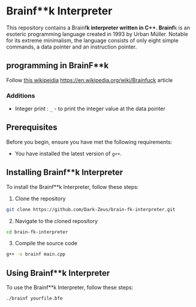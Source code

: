 # Brainf**k Interpreter

This repository contains a Brainf**k interpreter written in C++. Brainf**k is an esoteric programming language created in 1993 by Urban Müller. Notable for its extreme minimalism, the language consists of only eight simple commands, a data pointer and an instruction pointer.


## programming in BrainF**k

Follow [this wikipeidia](https://en.wikipedia.org/wiki/Brainfuck) https://en.wikipedia.org/wiki/Brainfuck article

### Additions

- Integer print : `_` - to print the integer value at the data pointer




## Prerequisites

Before you begin, ensure you have met the following requirements:

- You have installed the latest version of `g++`.

## Installing Brainf**k Interpreter

To install the Brainf**k Interpreter, follow these steps:

1. Clone the repository
```bash
git clone https://github.com/Dark-Zeus/brain-fk-interpreter.git
```
2. Navigate to the cloned repository
```bash
cd brain-fk-interpreter
```
3. Compile the source code
```bash
g++ -o brainf main.cpp
```

## Using Brainf**k Interpreter

To use the Brainf**k Interpreter, follow these steps:

```bash
./brainf yourfile.bfe
```

